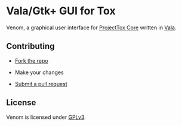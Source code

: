 # Vala/Gtk+ GUI for Tox

Venom, a graphical user interface for [ProjectTox Core](https://github.com/irungentoo/ProjectTox-Core) written in [Vala](https://wiki.gnome.org/Vala).


## Contributing

* [Fork the repo](https://help.github.com/articles/fork-a-repo)

* Make your changes

* [Submit a pull request](https://help.github.com/articles/using-pull-requests)

## License

Venom is licensed under [GPLv3](COPYING).

